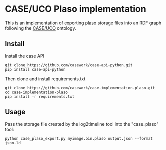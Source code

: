 # CASE/UCO Plaso implementation

This is an implementation of exporting [plaso](https://github.com/log2timeline/plaso) storage files into an
RDF graph following the [CASE/UCO](https://casework.github.io/case) ontology.


## Install

Install the case API
```
git clone https://github.com/casework/case-api-python.git
pip install case-api-python
```

Then clone and install requirements.txt
```
git clone https://github.com/casework/case-implementation-plaso.git
cd case-implementation-plaso
pip install -r requirements.txt
```


## Usage
Pass the storage file created by the log2timeline tool into the "case_plaso" tool:
```
python case_plaso_export.py myimage.bin.plaso output.json --format json-ld
```
